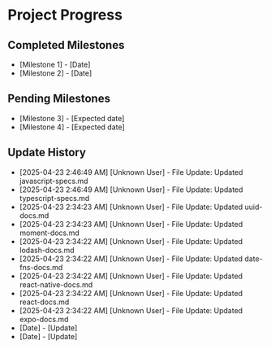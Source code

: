 # Project Progress

## Completed Milestones
- [Milestone 1] - [Date]
- [Milestone 2] - [Date]

## Pending Milestones
- [Milestone 3] - [Expected date]
- [Milestone 4] - [Expected date]

## Update History

- [2025-04-23 2:46:49 AM] [Unknown User] - File Update: Updated javascript-specs.md
- [2025-04-23 2:46:49 AM] [Unknown User] - File Update: Updated typescript-specs.md
- [2025-04-23 2:34:23 AM] [Unknown User] - File Update: Updated uuid-docs.md
- [2025-04-23 2:34:23 AM] [Unknown User] - File Update: Updated moment-docs.md
- [2025-04-23 2:34:22 AM] [Unknown User] - File Update: Updated lodash-docs.md
- [2025-04-23 2:34:22 AM] [Unknown User] - File Update: Updated date-fns-docs.md
- [2025-04-23 2:34:22 AM] [Unknown User] - File Update: Updated react-native-docs.md
- [2025-04-23 2:34:22 AM] [Unknown User] - File Update: Updated react-docs.md
- [2025-04-23 2:34:22 AM] [Unknown User] - File Update: Updated expo-docs.md
- [Date] - [Update]
- [Date] - [Update]

